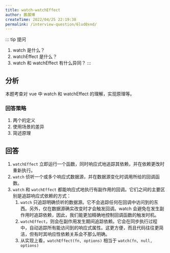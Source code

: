 ```yaml
---
title: watch-watchEffect
author: 鹏展博
createTime: 2022/04/25 22:19:38
permalink: /interview-question/6lud0xnd/
---
```


::: tip 提问

1. watch 是什么？
2. watchEffect 是什么？
3. watch 和 watchEffect 有什么异同？
:::

## 分析

本题考查对 vue 中 watch 和 watchEffect 的理解，实现原理等。

### 回答策略

1. 两个的定义
2. 使用场景的差异
3. 简述原理

## 回答

1. `watchEffect` 立即运行一个函数，同时响应式地追踪其依赖，并在依赖更改时重新执行。
2. `watch` 侦听一个或多个响应式数据源，并在数据源变化时调用所给的回调函数。
3. `watch` 和 `watchEffect` 都能响应式地执行有副作用的回调。它们之间的主要区别是追踪响应式依赖的方式：
   1. `watch` 只追踪明确侦听的数据源。它不会追踪任何在回调中访问到的东西。另外，仅在数据源确实改变时才会触发回调。watch 会避免在发生副作用时追踪依赖，因此，我们能更加精确地控制回调函数的触发时机。
   2. `watchEffect`，则会在副作用发生期间追踪依赖。它会在同步执行过程中，自动追踪所有能访问到的响应式属性。这更方便，而且代码往往更简洁，但有时其响应性依赖关系会不那么明确。
   3. 从实现上看，`watchEffect(fn, options)` 相当于 `watch(fn, null, options)`
